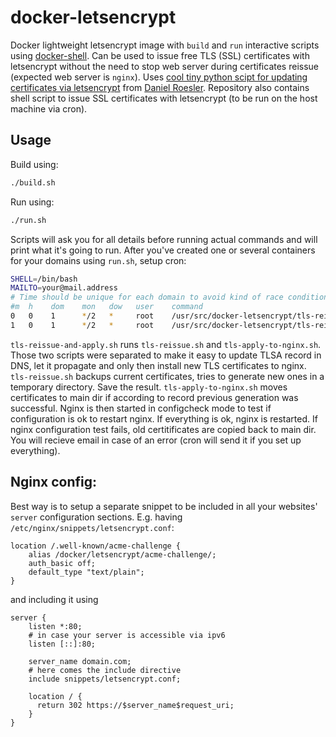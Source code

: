 # docker-letsencrypt

Docker lightweight letsencrypt image with `build` and `run` interactive scripts using [docker-shell](https://github.com/olegstepura/docker-shell). 
Can be used to issue free TLS (SSL) certificates with letsencrypt without the need to stop web server during certificates reissue (expected web server is `nginx`).
Uses [cool tiny python scipt for updating certificates via letsencrypt](https://github.com/diafygi/acme-tiny) from [Daniel Roesler](https://github.com/diafygi).
Repository also contains shell script to issue SSL certificates with letsencrypt (to be run on the host machine via cron).

## Usage
Build using:
```bash
./build.sh
```

Run using:
```bash
./run.sh
```

Scripts will ask you for all details before running actual commands and will print what it's going to run. 
After you've created one or several containers for your domains using `run.sh`, setup cron:
```bash
SHELL=/bin/bash
MAILTO=your@mail.address
# Time should be unique for each domain to avoid kind of race conditions during nginx restart
#m  h    dom    mon   dow   user    command
0   0    1      */2   *     root    /usr/src/docker-letsencrypt/tls-reissue-and-apply.sh domain.com letsencrypt-domain-com
1   0    1      */2   *     root    /usr/src/docker-letsencrypt/tls-reissue-and-apply.sh otherdomain.org letsencrypt-otherdomain-org
```

`tls-reissue-and-apply.sh` runs `tls-reissue.sh` and `tls-apply-to-nginx.sh`. Those two scripts were separated to make it easy to update 
TLSA record in DNS, let it propagate and only then install new TLS certificates to nginx.
`tls-reissue.sh` backups current certificates, tries to generate new ones in a temporary directory. Save the result.
`tls-apply-to-nginx.sh` moves certificates to main dir if according to record previous generation was successful. Nginx is then started in configcheck mode to test if configuration is ok to restart nginx. If everything is ok, nginx is restarted. If nginx configuration test fails, old certitificates are copied back to main dir. You will recieve email in case of an error (cron will send it if you set up everything).

## Nginx config:
Best way is to setup a separate snippet to be included in all your websites' `server` configuration sections. E.g. having `/etc/nginx/snippets/letsencrypt.conf`:
```nginx
location /.well-known/acme-challenge {
    alias /docker/letsencrypt/acme-challenge/;
    auth_basic off;
    default_type "text/plain";
}
```
and including it using
```nginx
server {
    listen *:80;
    # in case your server is accessible via ipv6
    listen [::]:80;

    server_name domain.com;
    # here comes the include directive
    include snippets/letsencrypt.conf;

    location / {
      return 302 https://$server_name$request_uri;
    }
}
```

